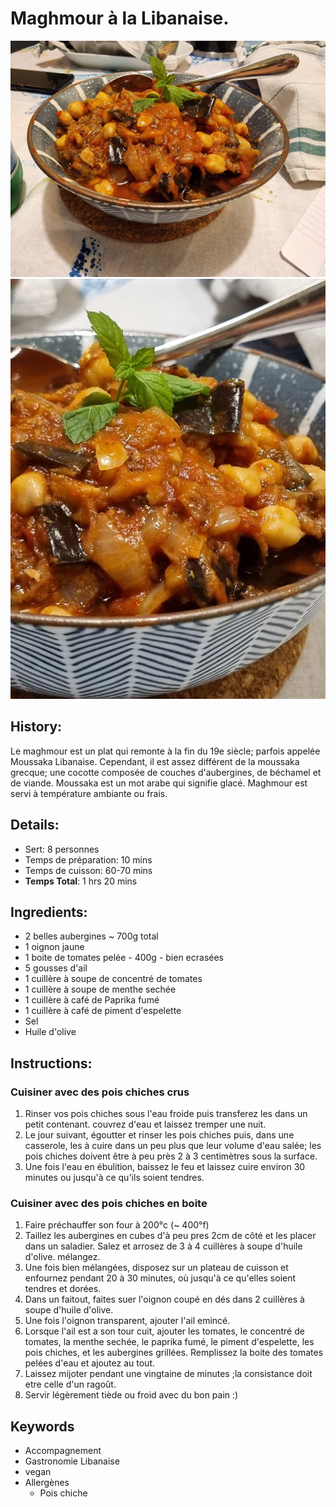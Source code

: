 # Maghmour à la Libanaise.

![Maghmour à la Libanaise](https://github.com/anamorph/recettes/blob/main/photos/fr-accompagnement-maghmour_a_la_libanaise-01.jpg?raw=true)  
![Maghmour à la Libanaise](https://github.com/anamorph/recettes/blob/main/photos/fr-accompagnement-maghmour_a_la_libanaise-02.jpg?raw=true)  

## History:
Le maghmour est un plat qui remonte à la fin du 19e siècle; parfois appelée Moussaka Libanaise. Cependant, il est assez différent de la moussaka grecque; une cocotte composée de couches d'aubergines, de béchamel et de viande. Moussaka est un mot arabe qui signifie glacé. Maghmour est servi à température ambiante ou frais.

## Details:
* Sert: 8 personnes
* Temps de préparation: 10 mins
* Temps de cuisson: 60-70 mins
* **Temps Total**: 1 hrs 20 mins

## Ingredients:
* 2 belles aubergines ~ 700g total
* 1 oignon jaune
* 1 boite de tomates pelée - 400g - bien ecrasées
* 5 gousses d'ail
* 1 cuillère à soupe de concentré de tomates
* 1 cuillère à soupe de menthe sechée
* 1 cuillère à café de Paprika fumé
* 1 cuillère à café de piment d'espelette
* Sel
* Huile d'olive

## Instructions:
### Cuisiner avec des pois chiches crus
1. Rinser vos pois chiches sous l'eau froide puis transferez les dans un petit contenant. couvrez d'eau et laissez tremper une nuit.
1. Le jour suivant, égoutter et rinser les pois chiches puis, dans une casserole, les à cuire dans un peu plus que leur volume d'eau salée; les pois chiches doivent être à peu près 2 à 3 centimètres sous la surface.
1. Une fois l'eau en ébulition, baissez le feu et laissez cuire environ 30 minutes ou jusqu'à ce qu'ils soient tendres.

### Cuisiner avec des pois chiches en boite
1. Faire préchauffer son four à 200°c (~ 400°f)
1. Taillez les aubergines en cubes d'à peu pres 2cm de côté et les placer dans un saladier. Salez et arrosez de 3 à 4 cuillères à soupe d'huile d'olive. mélangez.
1. Une fois bien mélangées, disposez sur un plateau de cuisson et enfournez pendant 20 à 30 minutes, où jusqu'à ce qu'elles soient tendres et dorées.
1. Dans un faitout, faites suer l'oignon coupé en dés dans 2 cuillères à soupe d'huile d'olive.
1. Une fois l'oignon transparent, ajouter l'ail emincé.
1. Lorsque l'ail est a son tour cuit, ajouter les tomates, le concentré de tomates, la menthe sechée, le paprika fumé, le piment d'espelette, les pois chiches, et les aubergines grillées. Remplissez la boite des tomates pelées d'eau et ajoutez au tout.
1. Laissez mijoter pendant une vingtaine de minutes ;la consistance doit etre celle d'un ragoût.
1. Servir légèrement tiède ou froid avec du bon pain :)

## Keywords
* Accompagnement
* Gastronomie Libanaise
* vegan
* Allergènes
	* Pois chiche